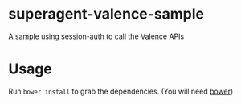 superagent-valence-sample
=========================

A sample using session-auth to call the Valence APIs

Usage
=====

Run `bower install` to grab the dependencies. (You will need [bower](http://bower.io/))
